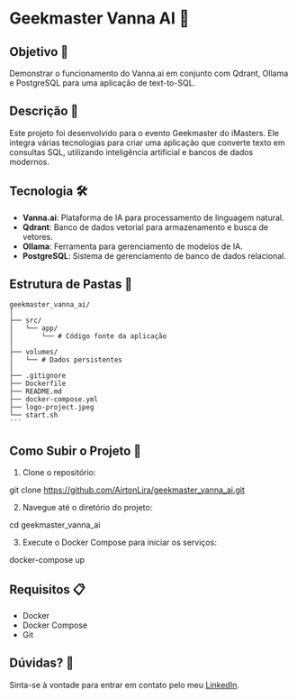 # Geekmaster Vanna AI 🚀

## Objetivo 🎯
Demonstrar o funcionamento do Vanna.ai em conjunto com Qdrant, Ollama e PostgreSQL para uma aplicação de text-to-SQL.

## Descrição 📄
Este projeto foi desenvolvido para o evento Geekmaster do iMasters. Ele integra várias tecnologias para criar uma aplicação que converte texto em consultas SQL, utilizando inteligência artificial e bancos de dados modernos.

## Tecnologia 🛠️
- **Vanna.ai**: Plataforma de IA para processamento de linguagem natural.
- **Qdrant**: Banco de dados vetorial para armazenamento e busca de vetores.
- **Ollama**: Ferramenta para gerenciamento de modelos de IA.
- **PostgreSQL**: Sistema de gerenciamento de banco de dados relacional.

## Estrutura de Pastas 📂

```
geekmaster_vanna_ai/
│
├── src/
│   └── app/
│       └── # Código fonte da aplicação
│
├── volumes/
│   └── # Dados persistentes
│
├── .gitignore
├── Dockerfile
├── README.md
├── docker-compose.yml
├── logo-project.jpeg
└── start.sh
´´´
```
## Como Subir o Projeto 🚀
1. Clone o repositório:

git clone https://github.com/AirtonLira/geekmaster_vanna_ai.git

2. Navegue até o diretório do projeto:

cd geekmaster_vanna_ai

3. Execute o Docker Compose para iniciar os serviços:

docker-compose up


## Requisitos 📋
- Docker
- Docker Compose
- Git

## Dúvidas? 🤔
Sinta-se à vontade para entrar em contato pelo meu [LinkedIn](https://linkedin.com/in/airton-lira-junior-6b81a661).
